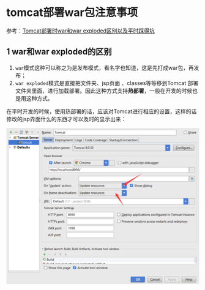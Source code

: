 # tomcat部署war包注意事项

参考：[Tomcat部署时war和war exploded区别以及平时踩得坑](https://blog.csdn.net/xlgen157387/article/details/56498938)

## 1 war和war exploded的区别

1. `war`模式这种可以称之为是发布模式，看名字也知道，这是先打成war包，再发布；
2. `war exploded`模式是直接把文件夹、jsp页面 、classes等等移到Tomcat 部署文件夹里面，进行加载部署。因此这种方式支持**热部署**，一般在开发的时候也是用这种方式。

在平时开发的时候，使用热部署的话，应该对Tomcat进行相应的设置，这样的话修改的jsp界面什么的东西才可以及时的显示出来：

![](media/1.png)